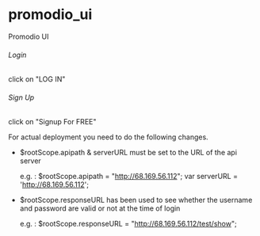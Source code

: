 # promodio_ui
Promodio UI

###### Login ######
click on "LOG IN" 

###### Sign Up ######
click on "Signup For FREE"


For actual deployment you need to do the following changes.

* $rootScope.apipath & serverURL must be set to the URL of the api server
  
  e.g. : $rootScope.apipath = "http://68.169.56.112";
         var serverURL = 'http://68.169.56.112';

* $rootScope.responseURL has been used to see whether the username and password are valid or not at the time of login
  
  e.g. : $rootScope.responseURL = "http://68.169.56.112/test/show";


